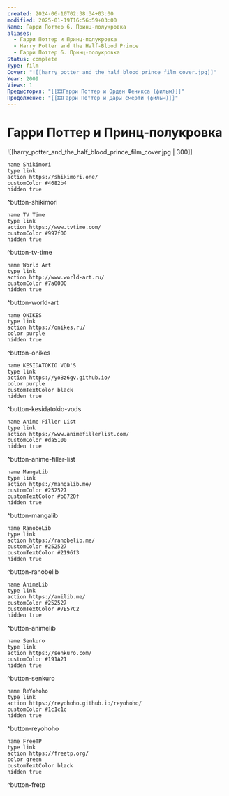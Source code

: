 ```yaml
---
created: 2024-06-10T02:38:34+03:00
modified: 2025-01-19T16:56:59+03:00
Name: Гарри Поттер 6. Принц-полукровка
aliases:
  - Гарри Поттер и Принц-полукровка
  - Harry Potter and the Half-Blood Prince
  - Гарри Поттер 6. Принц-полукровка
Status: complete
Type: film
Cover: "![[harry_potter_and_the_half_blood_prince_film_cover.jpg]]"
Year: 2009
Views: 1
Предыстория: "[[🎞Гарри Поттер и Орден Феникса (фильм)]]"
Продолжение: "[[🎞Гарри Поттер и Дары смерти (фильм)]]"
---
```


# Гарри Поттер и Принц-полукровка

![[harry_potter_and_the_half_blood_prince_film_cover.jpg | 300]]

```button
name Shikimori
type link
action https://shikimori.one/
customColor #4682b4
hidden true
```
^button-shikimori

```button
name TV Time
type link
action https://www.tvtime.com/
customColor #997f00
hidden true
```
^button-tv-time

```button
name World Art
type link
action http://www.world-art.ru/
customColor #7a0000
hidden true
```
^button-world-art

```button
name ONIKES
type link
action https://onikes.ru/
color purple
hidden true
```
^button-onikes

```button
name KESIDATOKIO VOD'S
type link
action https://yo8z6gv.github.io/
color purple
customTextColor black
hidden true
```
^button-kesidatokio-vods

```button
name Anime Filler List
type link
action https://www.animefillerlist.com/
customColor #da5100
hidden true
```
^button-anime-filler-list

```button
name MangaLib
type link
action https://mangalib.me/
customColor #252527
customTextColor #b6720f
hidden true
```
^button-mangalib

```button
name RanobeLib
type link
action https://ranobelib.me/
customColor #252527
customTextColor #2196f3
hidden true
```
^button-ranobelib

```button
name AnimeLib
type link
action https://anilib.me/
customColor #252527
customTextColor #7E57C2
hidden true
```
^button-animelib

```button
name Senkuro
type link
action https://senkuro.com/
customColor #191A21
hidden true
```
^button-senkuro

```button
name ReYohoho
type link
action https://reyohoho.github.io/reyohoho/
customColor #1c1c1c
hidden true
```
^button-reyohoho

```button
name FreeTP
type link
action https://freetp.org/
color green
customTextColor black
hidden true
```
^button-fretp
